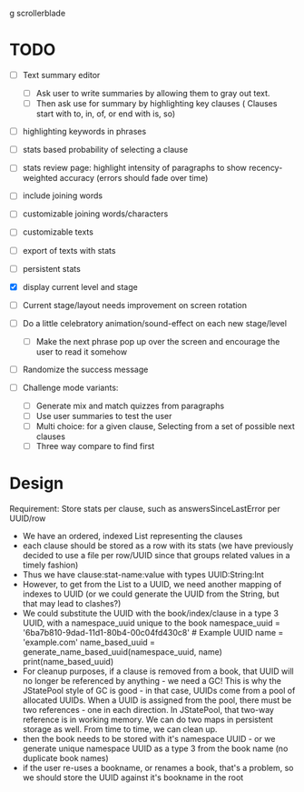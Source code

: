 g scrollerblade

# TODO
* [ ] Text summary editor
	- [ ] Ask user to write summaries by allowing them to gray out text.
	- [ ] Then ask use for summary by highlighting key clauses ( Clauses start with to, in, of, or end with is, so)

* [ ] highlighting keywords in phrases
* [ ] stats based probability of selecting a clause
* [ ] stats review page: highlight intensity of paragraphs to show recency-weighted accuracy (errors should fade over time)
* [ ] include joining words
* [ ] customizable joining words/characters
* [ ] customizable texts
* [ ] export of texts with stats
* [ ] persistent stats
* [x] display current level and stage
* [ ] Current stage/layout needs improvement on screen rotation
* [ ] Do a little celebratory animation/sound-effect on each new stage/level
	- [ ] Make the next phrase pop up over the screen and encourage the user to read it somehow
* [ ] Randomize the success message

* [ ] Challenge mode variants:
	- [ ] Generate mix and match quizzes from paragraphs
	- [ ] Use user summaries to test the user
	- [ ] Multi choice: for a given clause, Selecting from a set of possible next clauses
	- [ ] Three way compare to find first

# Design
Requirement:
Store stats per clause, such as answersSinceLastError per UUID/row
- We have an ordered, indexed List<String> representing the clauses
- each clause should be stored as a row with its stats (we have previously decided to use a file per row/UUID since that groups related values in a timely fashion)
- Thus we have clause:stat-name:value with types UUID:String:Int
- However, to get from the List<String> to a UUID, we need another mapping of indexes to UUID (or we could generate the UUID from the String, but that may lead to clashes?)
- We could substitute the UUID with the book/index/clause in a type 3 UUID, with a namespace_uuid unique to the book
	namespace_uuid = '6ba7b810-9dad-11d1-80b4-00c04fd430c8'  # Example UUID
	name = 'example.com'
	name_based_uuid = generate_name_based_uuid(namespace_uuid, name)
	print(name_based_uuid)
- For cleanup purposes, if a clause is removed from a book, that UUID will no longer be referenced by anything - we need a GC!  This is why the JStatePool style of GC is good - in that case, UUIDs come from a pool of allocated UUIDs.  When a UUID is assigned from the pool, there must be two references - one in each direction.  In JStatePool, that two-way reference is in working memory. We can do two maps in persistent storage as well.  From time to time, we can clean up.
- then the book needs to be stored with it's namespace UUID - or we generate unique namespace UUID as a type 3 from the book name (no duplicate book names)
- if the user re-uses a bookname, or renames a book, that's a problem, so we should store the UUID against it's bookname in the root
